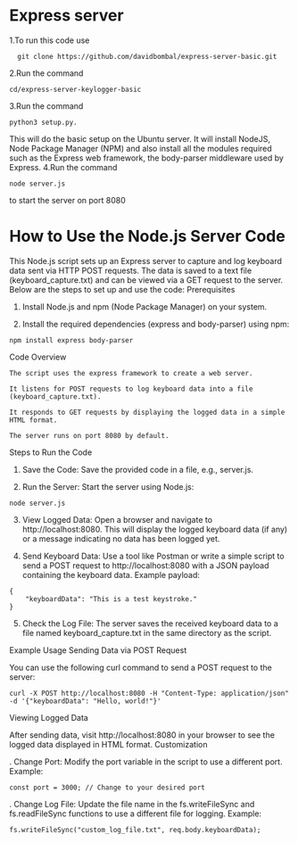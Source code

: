 # Express server


1.To run this code use 
      
      git clone https://github.com/davidbombal/express-server-basic.git
2.Run the command
    
    cd/express-server-keylogger-basic
3.Run the command 
    
    python3 setup.py.
This will do the basic setup on the Ubuntu server. It will install NodeJS, Node Package Manager (NPM) and also install all the modules required such as the Express web framework, the body-parser middleware used by Express.
4.Run the command 
    
    node server.js
to start the server on port 8080
# How to Use the Node.js Server Code

This Node.js script sets up an Express server to capture and log keyboard data sent via HTTP POST requests. The data is saved to a text file (keyboard_capture.txt) and can be viewed via a GET request to the server. Below are the steps to set up and use the code:
Prerequisites

   1. Install Node.js and npm (Node Package Manager) on your system.

   2. Install the required dependencies (express and body-parser) using npm:

    npm install express body-parser

Code Overview

    The script uses the express framework to create a web server.

    It listens for POST requests to log keyboard data into a file (keyboard_capture.txt).

    It responds to GET requests by displaying the logged data in a simple HTML format.

    The server runs on port 8080 by default.

Steps to Run the Code

   1. Save the Code:
    Save the provided code in a file, e.g., server.js.

   2. Run the Server:
    Start the server using Node.js:
   

    node server.js

  3.  View Logged Data:
    Open a browser and navigate to http://localhost:8080. This will display the logged keyboard data (if any) or a message indicating no data has been logged yet.

   4. Send Keyboard Data:
    Use a tool like Postman or write a simple script to send a POST request to http://localhost:8080 with a JSON payload containing the keyboard data. Example payload:
    

    {
        "keyboardData": "This is a test keystroke."
    }

   5. Check the Log File:
    The server saves the received keyboard data to a file named keyboard_capture.txt in the same directory as the script.

Example Usage
Sending Data via POST Request

You can use the following curl command to send a POST request to the server:


    curl -X POST http://localhost:8080 -H "Content-Type: application/json" -d '{"keyboardData": "Hello, world!"}'

Viewing Logged Data

After sending data, visit http://localhost:8080 in your browser to see the logged data displayed in HTML format.
Customization

   . Change Port:
    Modify the port variable in the script to use a different port.
    Example:
    

    const port = 3000; // Change to your desired port

  .  Change Log File:
    Update the file name in the fs.writeFileSync and fs.readFileSync functions to use a different file for logging.
    Example:
   

    fs.writeFileSync("custom_log_file.txt", req.body.keyboardData);





